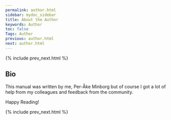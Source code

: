 ```yaml
---
permalink: author.html
sidebar: mydoc_sidebar
title: About the Author
keywords: Author
toc: false
Tags: Author
previous: author.html
next: author.html
---
```


{% include prev_next.html %}

## Bio
This manual was written by me, Per-Åke Minborg but of course I got a lot of help from my colleagues and feedback from the community. 

Happy Reading!

{% include prev_next.html %}
